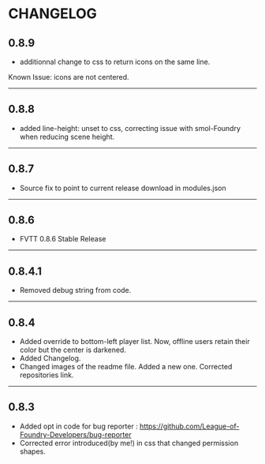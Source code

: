 CHANGELOG
===================================

0.8.9
-----
- additionnal change to css to return icons on the same line.

Known Issue: icons are not centered.

-----
0.8.8
-----
- added line-height: unset to css, correcting issue with smol-Foundry when reducing scene height.

-----
0.8.7
-----
- Source fix to point to current release download in modules.json


-----
0.8.6
-----
- FVTT 0.8.6 Stable Release

-----
0.8.4.1
-----
- Removed debug string from code.

-----
0.8.4
-----
- Added override to bottom-left player list. Now, offline users retain their color but the center is darkened.
- Added Changelog.
- Changed images of the readme file. Added a new one. Corrected repositories link.

-----
0.8.3
-----
- Added opt in code for bug reporter : https://github.com/League-of-Foundry-Developers/bug-reporter
- Corrected error introduced(by me!) in css that changed permission shapes.